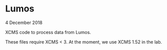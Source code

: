 # Lumos
4 December 2018

XCMS code to process data from Lumos.

These files require XCMS < 3. At the moment, we use XCMS 1.52 in the lab. 
